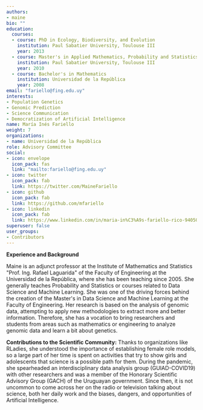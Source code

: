 ```yaml
---
authors:
- maine
bio: ""
education:
  courses:
  - course: PhD in Ecology, Biodiversity, and Evolution
    institution: Paul Sabatier University, Toulouse III
    year: 2013
  - course: Master's in Applied Mathematics, Probability and Statistics option
    institution: Paul Sabatier University, Toulouse III
    year: 2010
  - course: Bachelor's in Mathematics
    institution: Universidad de la República
    year: 2008
email: "fariello@fing.edu.uy"
interests:
- Population Genetics
- Genomic Prediction
- Science Communication
- Democratization of Artificial Intelligence
name: María Inés Fariello
weight: 7
organizations:
- name: Universidad de la República
role: Advisory Committee
social:
- icon: envelope
  icon_pack: fas
  link: "mailto:fariello@fing.edu.uy"
- icon: twitter
  icon_pack: fab
  link: https://twitter.com/MaineFariello
- icon: github
  icon_pack: fab
  link: https://github.com/mfariello
- icon: linkedin
  icon_pack: fab
  link: https://www.linkedin.com/in/maria-in%C3%A9s-fariello-rico-94050943/
superuser: false
user_groups:
- Contributors
---
```


**Experience and Background**

Maine is an adjunct professor at the Institute of Mathematics and Statistics "Prof. Ing. Rafael Laguarida" of the Faculty of Engineering at the Universidad de la República, where she has been teaching since 2005. She generally teaches Probability and Statistics or courses related to Data Science and Machine Learning. She was one of the driving forces behind the creation of the Master's in Data Science and Machine Learning at the Faculty of Engineering. Her research is based on the analysis of genomic data, attempting to apply new methodologies to extract more and better information. Therefore, she has a vocation to bring researchers and students from areas such as mathematics or engineering to analyze genomic data and learn a bit about genetics.

**Contributions to the Scientific Community:**
Thanks to organizations like RLadies, she understood the importance of establishing female role models, so a large part of her time is spent on activities that try to show girls and adolescents that science is a possible path for them. During the pandemic, she spearheaded an interdisciplinary data analysis group (GUIAD-COVID19) with other researchers and was a member of the Honorary Scientific Advisory Group (GACH) of the Uruguayan government. Since then, it is not uncommon to come across her on the radio or television talking about science, both her daily work and the biases, dangers, and opportunities of Artificial Intelligence.







